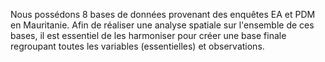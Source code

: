 Nous possédons 8 bases de données provenant des enquêtes EA et PDM en Mauritanie. Afin de réaliser une analyse spatiale sur l'ensemble de ces bases, il est essentiel de les harmoniser pour créer une base finale regroupant toutes les variables (essentielles) et observations.

